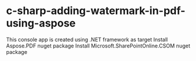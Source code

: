 # c-sharp-adding-watermark-in-pdf-using-aspose
This console app is created using .NET framework as target
Install Aspose.PDF nuget package
Install Microsoft.SharePointOnline.CSOM nuget package
